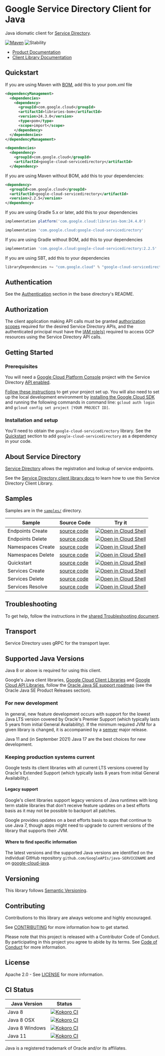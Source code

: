 # Google Service Directory Client for Java

Java idiomatic client for [Service Directory][product-docs].

[![Maven][maven-version-image]][maven-version-link]
![Stability][stability-image]

- [Product Documentation][product-docs]
- [Client Library Documentation][javadocs]


## Quickstart

If you are using Maven with [BOM][libraries-bom], add this to your pom.xml file

```xml
<dependencyManagement>
  <dependencies>
    <dependency>
      <groupId>com.google.cloud</groupId>
      <artifactId>libraries-bom</artifactId>
      <version>24.3.0</version>
      <type>pom</type>
      <scope>import</scope>
    </dependency>
  </dependencies>
</dependencyManagement>

<dependencies>
  <dependency>
    <groupId>com.google.cloud</groupId>
    <artifactId>google-cloud-servicedirectory</artifactId>
  </dependency>

```

If you are using Maven without BOM, add this to your dependencies:


```xml
<dependency>
  <groupId>com.google.cloud</groupId>
  <artifactId>google-cloud-servicedirectory</artifactId>
  <version>2.2.5</version>
</dependency>

```

If you are using Gradle 5.x or later, add this to your dependencies

```Groovy
implementation platform('com.google.cloud:libraries-bom:24.4.0')

implementation 'com.google.cloud:google-cloud-servicedirectory'
```
If you are using Gradle without BOM, add this to your dependencies

```Groovy
implementation 'com.google.cloud:google-cloud-servicedirectory:2.2.5'
```

If you are using SBT, add this to your dependencies

```Scala
libraryDependencies += "com.google.cloud" % "google-cloud-servicedirectory" % "2.2.5"
```

## Authentication

See the [Authentication][authentication] section in the base directory's README.

## Authorization

The client application making API calls must be granted [authorization scopes][auth-scopes] required for the desired Service Directory APIs, and the authenticated principal must have the [IAM role(s)][predefined-iam-roles] required to access GCP resources using the Service Directory API calls.

## Getting Started

### Prerequisites

You will need a [Google Cloud Platform Console][developer-console] project with the Service Directory [API enabled][enable-api].

[Follow these instructions][create-project] to get your project set up. You will also need to set up the local development environment by
[installing the Google Cloud SDK][cloud-sdk] and running the following commands in command line:
`gcloud auth login` and `gcloud config set project [YOUR PROJECT ID]`.

### Installation and setup

You'll need to obtain the `google-cloud-servicedirectory` library.  See the [Quickstart](#quickstart) section
to add `google-cloud-servicedirectory` as a dependency in your code.

## About Service Directory


[Service Directory][product-docs] allows the registration and lookup of service endpoints.

See the [Service Directory client library docs][javadocs] to learn how to
use this Service Directory Client Library.





## Samples

Samples are in the [`samples/`](https://github.com/googleapis/java-servicedirectory/tree/main/samples) directory.

| Sample                      | Source Code                       | Try it |
| --------------------------- | --------------------------------- | ------ |
| Endpoints Create | [source code](https://github.com/googleapis/java-servicedirectory/blob/main/samples/snippets/src/main/java/com/example/servicedirectory/EndpointsCreate.java) | [![Open in Cloud Shell][shell_img]](https://console.cloud.google.com/cloudshell/open?git_repo=https://github.com/googleapis/java-servicedirectory&page=editor&open_in_editor=samples/snippets/src/main/java/com/example/servicedirectory/EndpointsCreate.java) |
| Endpoints Delete | [source code](https://github.com/googleapis/java-servicedirectory/blob/main/samples/snippets/src/main/java/com/example/servicedirectory/EndpointsDelete.java) | [![Open in Cloud Shell][shell_img]](https://console.cloud.google.com/cloudshell/open?git_repo=https://github.com/googleapis/java-servicedirectory&page=editor&open_in_editor=samples/snippets/src/main/java/com/example/servicedirectory/EndpointsDelete.java) |
| Namespaces Create | [source code](https://github.com/googleapis/java-servicedirectory/blob/main/samples/snippets/src/main/java/com/example/servicedirectory/NamespacesCreate.java) | [![Open in Cloud Shell][shell_img]](https://console.cloud.google.com/cloudshell/open?git_repo=https://github.com/googleapis/java-servicedirectory&page=editor&open_in_editor=samples/snippets/src/main/java/com/example/servicedirectory/NamespacesCreate.java) |
| Namespaces Delete | [source code](https://github.com/googleapis/java-servicedirectory/blob/main/samples/snippets/src/main/java/com/example/servicedirectory/NamespacesDelete.java) | [![Open in Cloud Shell][shell_img]](https://console.cloud.google.com/cloudshell/open?git_repo=https://github.com/googleapis/java-servicedirectory&page=editor&open_in_editor=samples/snippets/src/main/java/com/example/servicedirectory/NamespacesDelete.java) |
| Quickstart | [source code](https://github.com/googleapis/java-servicedirectory/blob/main/samples/snippets/src/main/java/com/example/servicedirectory/Quickstart.java) | [![Open in Cloud Shell][shell_img]](https://console.cloud.google.com/cloudshell/open?git_repo=https://github.com/googleapis/java-servicedirectory&page=editor&open_in_editor=samples/snippets/src/main/java/com/example/servicedirectory/Quickstart.java) |
| Services Create | [source code](https://github.com/googleapis/java-servicedirectory/blob/main/samples/snippets/src/main/java/com/example/servicedirectory/ServicesCreate.java) | [![Open in Cloud Shell][shell_img]](https://console.cloud.google.com/cloudshell/open?git_repo=https://github.com/googleapis/java-servicedirectory&page=editor&open_in_editor=samples/snippets/src/main/java/com/example/servicedirectory/ServicesCreate.java) |
| Services Delete | [source code](https://github.com/googleapis/java-servicedirectory/blob/main/samples/snippets/src/main/java/com/example/servicedirectory/ServicesDelete.java) | [![Open in Cloud Shell][shell_img]](https://console.cloud.google.com/cloudshell/open?git_repo=https://github.com/googleapis/java-servicedirectory&page=editor&open_in_editor=samples/snippets/src/main/java/com/example/servicedirectory/ServicesDelete.java) |
| Services Resolve | [source code](https://github.com/googleapis/java-servicedirectory/blob/main/samples/snippets/src/main/java/com/example/servicedirectory/ServicesResolve.java) | [![Open in Cloud Shell][shell_img]](https://console.cloud.google.com/cloudshell/open?git_repo=https://github.com/googleapis/java-servicedirectory&page=editor&open_in_editor=samples/snippets/src/main/java/com/example/servicedirectory/ServicesResolve.java) |



## Troubleshooting

To get help, follow the instructions in the [shared Troubleshooting document][troubleshooting].

## Transport

Service Directory uses gRPC for the transport layer.

## Supported Java Versions

Java 8 or above is required for using this client.

Google's Java client libraries,
[Google Cloud Client Libraries][cloudlibs]
and
[Google Cloud API Libraries][apilibs],
follow the
[Oracle Java SE support roadmap][oracle]
(see the Oracle Java SE Product Releases section).

### For new development

In general, new feature development occurs with support for the lowest Java
LTS version covered by  Oracle's Premier Support (which typically lasts 5 years
from initial General Availability). If the minimum required JVM for a given
library is changed, it is accompanied by a [semver][semver] major release.

Java 11 and (in September 2021) Java 17 are the best choices for new
development.

### Keeping production systems current

Google tests its client libraries with all current LTS versions covered by
Oracle's Extended Support (which typically lasts 8 years from initial
General Availability).

#### Legacy support

Google's client libraries support legacy versions of Java runtimes with long
term stable libraries that don't receive feature updates on a best efforts basis
as it may not be possible to backport all patches.

Google provides updates on a best efforts basis to apps that continue to use
Java 7, though apps might need to upgrade to current versions of the library
that supports their JVM.

#### Where to find specific information

The latest versions and the supported Java versions are identified on
the individual GitHub repository `github.com/GoogleAPIs/java-SERVICENAME`
and on [google-cloud-java][g-c-j].

## Versioning


This library follows [Semantic Versioning](http://semver.org/).



## Contributing


Contributions to this library are always welcome and highly encouraged.

See [CONTRIBUTING][contributing] for more information how to get started.

Please note that this project is released with a Contributor Code of Conduct. By participating in
this project you agree to abide by its terms. See [Code of Conduct][code-of-conduct] for more
information.


## License

Apache 2.0 - See [LICENSE][license] for more information.

## CI Status

Java Version | Status
------------ | ------
Java 8 | [![Kokoro CI][kokoro-badge-image-2]][kokoro-badge-link-2]
Java 8 OSX | [![Kokoro CI][kokoro-badge-image-3]][kokoro-badge-link-3]
Java 8 Windows | [![Kokoro CI][kokoro-badge-image-4]][kokoro-badge-link-4]
Java 11 | [![Kokoro CI][kokoro-badge-image-5]][kokoro-badge-link-5]

Java is a registered trademark of Oracle and/or its affiliates.

[product-docs]: https://cloud.google.com/service-directory/
[javadocs]: https://cloud.google.com/java/docs/reference/google-cloud-servicedirectory/latest/history
[kokoro-badge-image-1]: http://storage.googleapis.com/cloud-devrel-public/java/badges/java-servicedirectory/java7.svg
[kokoro-badge-link-1]: http://storage.googleapis.com/cloud-devrel-public/java/badges/java-servicedirectory/java7.html
[kokoro-badge-image-2]: http://storage.googleapis.com/cloud-devrel-public/java/badges/java-servicedirectory/java8.svg
[kokoro-badge-link-2]: http://storage.googleapis.com/cloud-devrel-public/java/badges/java-servicedirectory/java8.html
[kokoro-badge-image-3]: http://storage.googleapis.com/cloud-devrel-public/java/badges/java-servicedirectory/java8-osx.svg
[kokoro-badge-link-3]: http://storage.googleapis.com/cloud-devrel-public/java/badges/java-servicedirectory/java8-osx.html
[kokoro-badge-image-4]: http://storage.googleapis.com/cloud-devrel-public/java/badges/java-servicedirectory/java8-win.svg
[kokoro-badge-link-4]: http://storage.googleapis.com/cloud-devrel-public/java/badges/java-servicedirectory/java8-win.html
[kokoro-badge-image-5]: http://storage.googleapis.com/cloud-devrel-public/java/badges/java-servicedirectory/java11.svg
[kokoro-badge-link-5]: http://storage.googleapis.com/cloud-devrel-public/java/badges/java-servicedirectory/java11.html
[stability-image]: https://img.shields.io/badge/stability-stable-green
[maven-version-image]: https://img.shields.io/maven-central/v/com.google.cloud/google-cloud-servicedirectory.svg
[maven-version-link]: https://search.maven.org/search?q=g:com.google.cloud%20AND%20a:google-cloud-servicedirectory&core=gav
[authentication]: https://github.com/googleapis/google-cloud-java#authentication
[auth-scopes]: https://developers.google.com/identity/protocols/oauth2/scopes
[predefined-iam-roles]: https://cloud.google.com/iam/docs/understanding-roles#predefined_roles
[iam-policy]: https://cloud.google.com/iam/docs/overview#cloud-iam-policy
[developer-console]: https://console.developers.google.com/
[create-project]: https://cloud.google.com/resource-manager/docs/creating-managing-projects
[cloud-sdk]: https://cloud.google.com/sdk/
[troubleshooting]: https://github.com/googleapis/google-cloud-common/blob/main/troubleshooting/readme.md#troubleshooting
[contributing]: https://github.com/googleapis/java-servicedirectory/blob/main/CONTRIBUTING.md
[code-of-conduct]: https://github.com/googleapis/java-servicedirectory/blob/main/CODE_OF_CONDUCT.md#contributor-code-of-conduct
[license]: https://github.com/googleapis/java-servicedirectory/blob/main/LICENSE

[enable-api]: https://console.cloud.google.com/flows/enableapi?apiid=servicedirectory.googleapis.com
[libraries-bom]: https://github.com/GoogleCloudPlatform/cloud-opensource-java/wiki/The-Google-Cloud-Platform-Libraries-BOM
[shell_img]: https://gstatic.com/cloudssh/images/open-btn.png

[semver]: https://semver.org/
[cloudlibs]: https://cloud.google.com/apis/docs/client-libraries-explained
[apilibs]: https://cloud.google.com/apis/docs/client-libraries-explained#google_api_client_libraries
[oracle]: https://www.oracle.com/java/technologies/java-se-support-roadmap.html
[g-c-j]: http://github.com/googleapis/google-cloud-java
